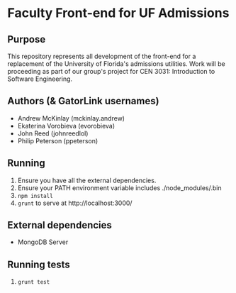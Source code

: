 Faculty Front-end for UF Admissions
===================================

Purpose
-------

This repository represents all development of the front-end for a replacement
of the University of Florida's admissions utilities. Work will be proceeding
as part of our group's project for CEN 3031: Introduction to Software Engineering.

Authors (& GatorLink usernames)
------------------------------------
* Andrew McKinlay (mckinlay.andrew)
* Ekaterina Vorobieva (evorobieva)
* John Reed (johnreedlol)
* Philip Peterson (ppeterson)

Running
-------

1. Ensure you have all the external dependencies.
2. Ensure your PATH environment variable includes ./node_modules/.bin
3. `npm install`
4. `grunt` to serve at http://localhost:3000/

External dependencies
---------------------

* MongoDB Server

Running tests
-------------

1. `grunt test`
